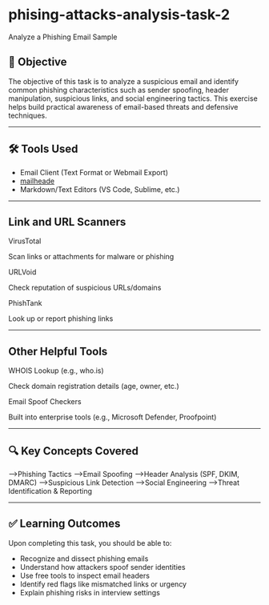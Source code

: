 # phising-attacks-analysis-task-2

Analyze a Phishing Email Sample

## 🎯 Objective

The objective of this task is to analyze a suspicious email and identify common phishing characteristics such as sender spoofing, header manipulation, suspicious links, and social engineering tactics. This exercise helps build practical awareness of email-based threats and defensive techniques.

---

## 🛠️ Tools Used

- Email Client (Text Format or Webmail Export)
- [mailheade](https://mailheader.org/)
- Markdown/Text Editors (VS Code, Sublime, etc.)

---
## Link and URL Scanners
VirusTotal

Scan links or attachments for malware or phishing

URLVoid

Check reputation of suspicious URLs/domains

PhishTank

Look up or report phishing links

---
## Other Helpful Tools
WHOIS Lookup (e.g., who.is)

Check domain registration details (age, owner, etc.)

Email Spoof Checkers

Built into enterprise tools (e.g., Microsoft Defender, Proofpoint)

---

## 🔍 Key Concepts Covered

-->Phishing Tactics
-->Email Spoofing
-->Header Analysis (SPF, DKIM, DMARC)
-->Suspicious Link Detection
-->Social Engineering
-->Threat Identification & Reporting 

---

## ✅ Learning Outcomes

Upon completing this task, you should be able to:

- Recognize and dissect phishing emails
- Understand how attackers spoof sender identities
- Use free tools to inspect email headers
- Identify red flags like mismatched links or urgency
- Explain phishing risks in interview settings


